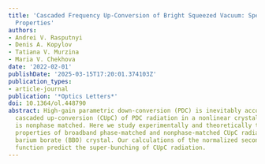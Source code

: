 ```yaml
---
title: 'Cascaded Frequency Up-Conversion of Bright Squeezed Vacuum: Spectral and Correlation
  Properties'
authors:
- Andrei V. Rasputnyi
- Denis A. Kopylov
- Tatiana V. Murzina
- Maria V. Chekhova
date: '2022-02-01'
publishDate: '2025-03-15T17:20:01.374103Z'
publication_types:
- article-journal
publication: '*Optics Letters*'
doi: 10.1364/ol.448790
abstract: High-gain parametric down-conversion (PDC) is inevitably accompanied by
  cascaded up-conversion (CUpC) of PDC radiation in a nonlinear crystal even if CUpC
  is nonphase matched. Here we study experimentally and theoretically the spectral
  properties of broadband phase-matched and nonphase-matched CUpC radiation in a beta
  barium borate (BBO) crystal. Our calculations of the normalized second-order correlation
  function predict the super-bunching of CUpC radiation.
---
```

